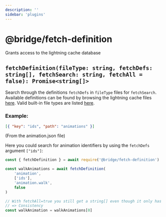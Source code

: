 ```yaml
---
description: ''
sidebar: 'plugins'
---
```


# @bridge/fetch-definition

Grants access to the lightning cache database

## `fetchDefinition(fileType: string, fetchDefs: string[], fetchSearch: string, fetchAll = false): Promise<string[]>`

Search through the definitions `fetchDefs` in `fileType` files for `fetchSearch`. Available definitions can be found by browsing the lightning cache files [here](https://github.com/bridge-core/bridge./tree/master/static/lightning_cache). Valid built-in file types are listed [here](https://github.com/bridge-core/bridge./blob/master/plugin_docs/other/default_file_types.md).

### Example:

```json
[{ "key": "ids", "path": "animations" }]
```

(From the animation.json file)

Here you could search for animation identifiers by using the `fetchDefs` argument `["ids"]`:

```javascript
const { fetchDefinition } = await require('@bridge/fetch-definition')

const walkAnimations = await fetchDefinition(
	'animation',
	['ids'],
	'animation.walk',
	false
)

// With fetchAll=true you still get a string[] even though it only has one entry
// => Consistency
const walkAnimation = walkAnimations[0]
```
